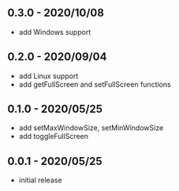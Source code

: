 ## 0.3.0 - 2020/10/08
* add Windows support


## 0.2.0 - 2020/09/04
* add Linux support
* add getFullScreen and setFullScreen functions


## 0.1.0 - 2020/05/25

* add setMaxWindowSize, setMinWindowSize
* add toggleFullScreen


## 0.0.1 - 2020/05/25

* initial release
